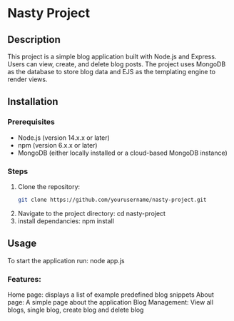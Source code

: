 # Nasty Project

## Description
This project is a simple blog application built with Node.js and Express. Users can view, create, and delete blog posts. The project uses MongoDB as the database to store blog data and EJS as the templating engine to render views.

## Installation

### Prerequisites
- Node.js (version 14.x.x or later)
- npm (version 6.x.x or later)
- MongoDB (either locally installed or a cloud-based MongoDB instance)

### Steps
1. Clone the repository:
   ```bash
   git clone https://github.com/yourusername/nasty-project.git
2. Navigate to the project directory:
    cd nasty-project
3. install dependancies:
    npm install
## Usage
To start the application run:
   node app.js
### Features:
   Home page: displays a list of example predefined blog snippets
   About page: A simple page about the application
   Blog Management: View all blogs, single blog, create blog and delete blog
